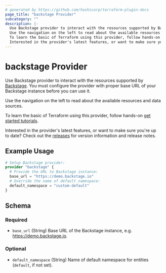 ```yaml
---
# generated by https://github.com/hashicorp/terraform-plugin-docs
page_title: "backstage Provider"
subcategory: ""
description: |-
  Use Backstage provider to interact with the resources supported by Backstage https://backstage.io. You must configure the provider with proper base URL of your Backstage instance before you can use it.
  Use the navigation on the left to read about the available resources and data sources.
  To learn the basic of Terraform using this provider, follow hands-on get started tutorials https://learn.hashicorp.com/tutorials/terraform/infrastructure-as-code.
  Interested in the provider's latest features, or want to make sure you're up to date? Check out the releases https://github.com/tdabasinskas/terraform-provider-backstage/releases for version information and release notes.
---
```


# backstage Provider

Use Backstage provider to interact with the resources supported by [Backstage](https://backstage.io). You must configure the provider with proper base URL of your Backstage instance before you can use it.

Use the navigation on the left to read about the available resources and data sources.

 To learn the basic of Terraform using this provider, follow hands-on [get started tutorials](https://learn.hashicorp.com/tutorials/terraform/infrastructure-as-code).

Interested in the provider's latest features, or want to make sure you're up to date? Check out the [releases](https://github.com/tdabasinskas/terraform-provider-backstage/releases) for version information and release notes.

## Example Usage

```terraform
# Setup Backstage provider:
provider "backstage" {
  # Provide the URL to Backstage instance:
  base_url = "https://demo.backstage.io"
  # Override the name of default namespace:
  default_namespace = "custom-default"
}
```

<!-- schema generated by tfplugindocs -->
## Schema

### Required

- `base_url` (String) Base URL of the Backstage instance, e.g. https://demo.backstage.io.

### Optional

- `default_namespace` (String) Name of default namespace for entities (`default`, if not set).

